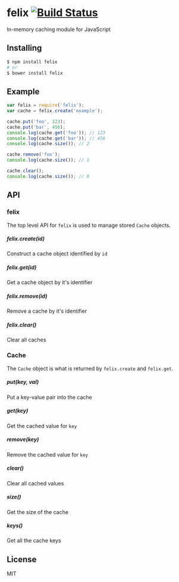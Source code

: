 # felix [![Build Status](https://travis-ci.org/mzabriskie/felix.svg?branch=master)](https://travis-ci.org/mzabriskie/felix)

In-memory caching module for JavaScript

## Installing

```bash
$ npm install felix
# or
$ bower install felix
```

## Example

```js
var felix = require('felix');
var cache = felix.create('example');

cache.put('foo', 123);
cache.put('bar', 456);
console.log(cache.get('foo')); // 123
console.log(cache.get('bar')); // 456
console.log(cache.size()); // 2

cache.remove('foo');
console.log(cache.size()); // 1

cache.clear();
console.log(cache.size()); // 0
```

## API

### felix

The top level API for `felix` is used to manage stored `Cache` objects.

##### felix.create(id)
Construct a cache object identified by `id`

##### felix.get(id)
Get a cache object by it's identifier

##### felix.remove(id)
Remove a cache by it's identifier

##### felix.clear()
Clear all caches

### Cache

The `Cache` object is what is returned by `felix.create` and `felix.get`.

##### put(key, val)
Put a key-value pair into the cache

##### get(key)
Get the cached value for `key`

##### remove(key)
Remove the cached value for `key`

##### clear()
Clear all cached values

##### size()
Get the size of the cache

##### keys()
Get all the cache keys

## License

MIT
